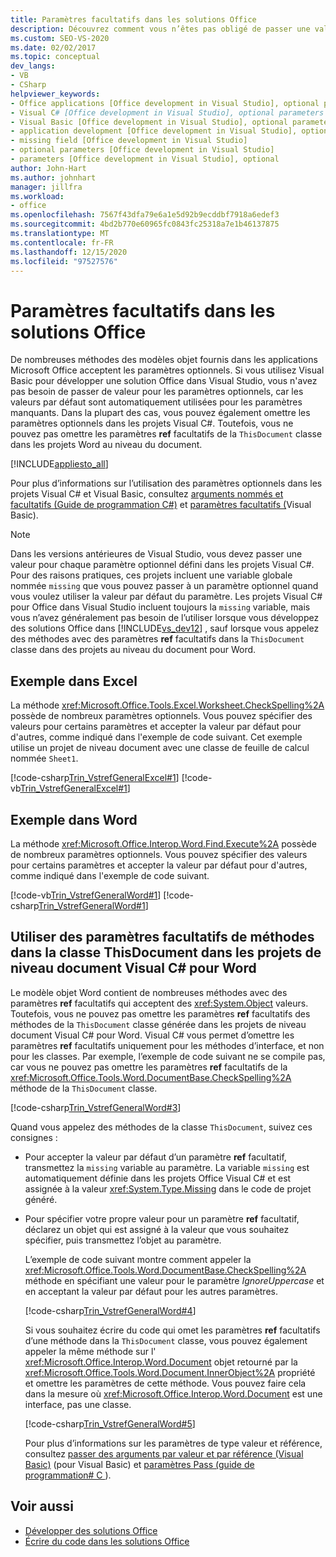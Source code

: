 ```yaml
---
title: Paramètres facultatifs dans les solutions Office
description: Découvrez comment vous n’êtes pas obligé de passer une valeur pour les paramètres facultatifs, car les valeurs par défaut sont automatiquement utilisées pour chaque paramètre manquant.
ms.custom: SEO-VS-2020
ms.date: 02/02/2017
ms.topic: conceptual
dev_langs:
- VB
- CSharp
helpviewer_keywords:
- Office applications [Office development in Visual Studio], optional parameters
- Visual C# [Office development in Visual Studio], optional parameters
- Visual Basic [Office development in Visual Studio], optional parameters
- application development [Office development in Visual Studio], optional parameters
- missing field [Office development in Visual Studio]
- optional parameters [Office development in Visual Studio]
- parameters [Office development in Visual Studio], optional
author: John-Hart
ms.author: johnhart
manager: jillfra
ms.workload:
- office
ms.openlocfilehash: 7567f43dfa79e6a1e5d92b9ecddbf7918a6edef3
ms.sourcegitcommit: 4bd2b770e60965fc0843fc25318a7e1b46137875
ms.translationtype: MT
ms.contentlocale: fr-FR
ms.lasthandoff: 12/15/2020
ms.locfileid: "97527576"
---
```

# <a name="optional-parameters-in-office-solutions"></a>Paramètres facultatifs dans les solutions Office
  De nombreuses méthodes des modèles objet fournis dans les applications Microsoft Office acceptent les paramètres optionnels. Si vous utilisez Visual Basic pour développer une solution Office dans Visual Studio, vous n'avez pas besoin de passer de valeur pour les paramètres optionnels, car les valeurs par défaut sont automatiquement utilisées pour les paramètres manquants. Dans la plupart des cas, vous pouvez également omettre les paramètres optionnels dans les projets Visual C#. Toutefois, vous ne pouvez pas omettre les paramètres **ref** facultatifs de la `ThisDocument` classe dans les projets Word au niveau du document.

 [!INCLUDE[appliesto_all](../vsto/includes/appliesto-all-md.md)]

 Pour plus d’informations sur l’utilisation des paramètres optionnels dans les projets Visual C# et Visual Basic, consultez [arguments nommés et facultatifs &#40;Guide de programmation C&#35;&#41;](/dotnet/csharp/programming-guide/classes-and-structs/named-and-optional-arguments) et [paramètres facultatifs &#40;](/dotnet/visual-basic/programming-guide/language-features/procedures/optional-parameters)Visual Basic&#41;.

> [!NOTE]
> Dans les versions antérieures de Visual Studio, vous devez passer une valeur pour chaque paramètre optionnel défini dans les projets Visual C#. Pour des raisons pratiques, ces projets incluent une variable globale nommée `missing` que vous pouvez passer à un paramètre optionnel quand vous voulez utiliser la valeur par défaut du paramètre. Les projets Visual C# pour Office dans Visual Studio incluent toujours la `missing` variable, mais vous n’avez généralement pas besoin de l’utiliser lorsque vous développez des solutions Office dans [!INCLUDE[vs_dev12](../vsto/includes/vs-dev12-md.md)] , sauf lorsque vous appelez des méthodes avec des paramètres **ref** facultatifs dans la `ThisDocument` classe dans des projets au niveau du document pour Word.

## <a name="example-in-excel"></a>Exemple dans Excel
 La méthode <xref:Microsoft.Office.Tools.Excel.Worksheet.CheckSpelling%2A> possède de nombreux paramètres optionnels. Vous pouvez spécifier des valeurs pour certains paramètres et accepter la valeur par défaut pour d'autres, comme indiqué dans l'exemple de code suivant. Cet exemple utilise un projet de niveau document avec une classe de feuille de calcul nommée `Sheet1`.

 [!code-csharp[Trin_VstrefGeneralExcel#1](../vsto/codesnippet/CSharp/excelworkbook1/Sheet1.cs#1)]
 [!code-vb[Trin_VstrefGeneralExcel#1](../vsto/codesnippet/VisualBasic/excelworkbook1/Sheet1.vb#1)]

## <a name="example-in-word"></a>Exemple dans Word
 La méthode <xref:Microsoft.Office.Interop.Word.Find.Execute%2A> possède de nombreux paramètres optionnels. Vous pouvez spécifier des valeurs pour certains paramètres et accepter la valeur par défaut pour d'autres, comme indiqué dans l'exemple de code suivant.

 [!code-vb[Trin_VstrefGeneralWord#1](../vsto/codesnippet/VisualBasic/worddocument1/ThisDocument.vb#1)]
 [!code-csharp[Trin_VstrefGeneralWord#1](../vsto/codesnippet/CSharp/worddocument1/ThisDocument.cs#1)]

## <a name="use-optional-parameters-of-methods-in-the-thisdocument-class-in-visual-c-document-level-projects-for-word"></a>Utiliser des paramètres facultatifs de méthodes dans la classe ThisDocument dans les projets de niveau document Visual C# pour Word
 Le modèle objet Word contient de nombreuses méthodes avec des paramètres **ref** facultatifs qui acceptent des <xref:System.Object> valeurs. Toutefois, vous ne pouvez pas omettre les paramètres **ref** facultatifs des méthodes de la `ThisDocument` classe générée dans les projets de niveau document Visual C# pour Word. Visual C# vous permet d’omettre les paramètres **ref** facultatifs uniquement pour les méthodes d’interface, et non pour les classes. Par exemple, l’exemple de code suivant ne se compile pas, car vous ne pouvez pas omettre les paramètres **ref** facultatifs de la <xref:Microsoft.Office.Tools.Word.DocumentBase.CheckSpelling%2A> méthode de la `ThisDocument` classe.

 [!code-csharp[Trin_VstrefGeneralWord#3](../vsto/codesnippet/CSharp/worddocument1/ThisDocument.cs#3)]

 Quand vous appelez des méthodes de la classe `ThisDocument`, suivez ces consignes :

- Pour accepter la valeur par défaut d’un paramètre **ref** facultatif, transmettez la `missing` variable au paramètre. La variable `missing` est automatiquement définie dans les projets Office Visual C# et est assignée à la valeur <xref:System.Type.Missing> dans le code de projet généré.

- Pour spécifier votre propre valeur pour un paramètre **ref** facultatif, déclarez un objet qui est assigné à la valeur que vous souhaitez spécifier, puis transmettez l’objet au paramètre.

  L’exemple de code suivant montre comment appeler la <xref:Microsoft.Office.Tools.Word.DocumentBase.CheckSpelling%2A> méthode en spécifiant une valeur pour le paramètre *IgnoreUppercase* et en acceptant la valeur par défaut pour les autres paramètres.

  [!code-csharp[Trin_VstrefGeneralWord#4](../vsto/codesnippet/CSharp/worddocument1/ThisDocument.cs#4)]

  Si vous souhaitez écrire du code qui omet les paramètres **ref** facultatifs d’une méthode dans la `ThisDocument` classe, vous pouvez également appeler la même méthode sur l' <xref:Microsoft.Office.Interop.Word.Document> objet retourné par la <xref:Microsoft.Office.Tools.Word.Document.InnerObject%2A> propriété et omettre les paramètres de cette méthode. Vous pouvez faire cela dans la mesure où <xref:Microsoft.Office.Interop.Word.Document> est une interface, pas une classe.

  [!code-csharp[Trin_VstrefGeneralWord#5](../vsto/codesnippet/CSharp/worddocument1/ThisDocument.cs#5)]

  Pour plus d’informations sur les paramètres de type valeur et référence, consultez [passer des arguments par valeur et par référence &#40;Visual Basic&#41;](/dotnet/visual-basic/programming-guide/language-features/procedures/passing-arguments-by-value-and-by-reference) (pour Visual Basic) et [paramètres Pass &#40;guide de programmation&#35; C ](/dotnet/csharp/programming-guide/classes-and-structs/passing-parameters)&#41;.

## <a name="see-also"></a>Voir aussi
- [Développer des solutions Office](../vsto/developing-office-solutions.md)
- [Écrire du code dans les solutions Office](../vsto/writing-code-in-office-solutions.md)
